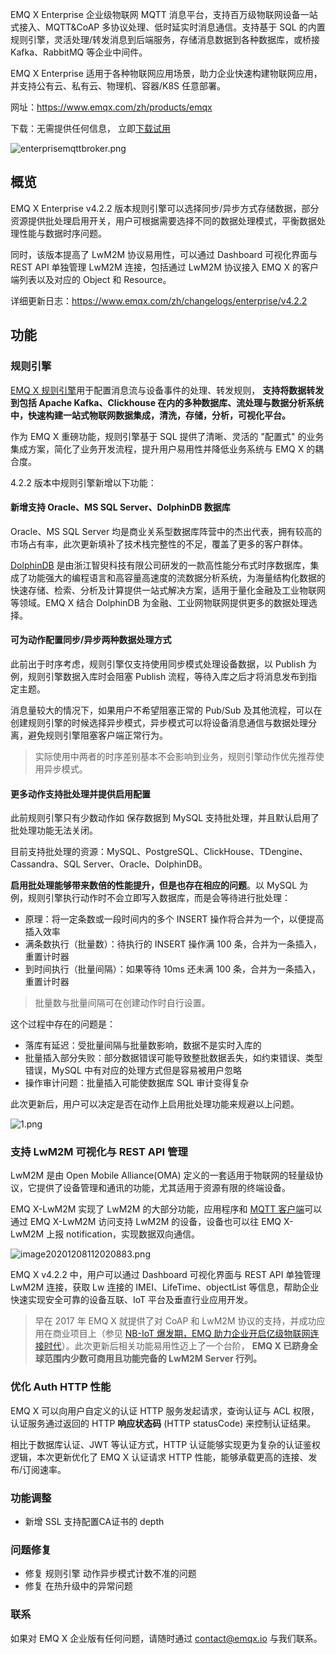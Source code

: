 EMQ X Enterprise 企业级物联网 MQTT 消息平台，支持百万级物联网设备一站式接入、MQTT&CoAP 多协议处理、低时延实时消息通信。支持基于 SQL 的内置规则引擎，灵活处理/转发消息到后端服务，存储消息数据到各种数据库，或桥接 Kafka、RabbitMQ 等企业中间件。

EMQ X Enterprise 适用于各种物联网应用场景，助力企业快速构建物联网应用，并支持公有云、私有云、物理机、容器/K8S 任意部署。

网址：https://www.emqx.com/zh/products/emqx

下载：无需提供任何信息， 立即[下载试用](https://www.emqx.com/zh/downloads?product=enterprise)

![enterprisemqttbroker.png](https://static.emqx.net/images/4b87d5ae6dc17bb84f6414e4d8fc504c.png)

## 概览

EMQ X Enterprise v4.2.2 版本规则引擎可以选择同步/异步方式存储数据，部分资源提供批处理启用开关，用户可根据需要选择不同的数据处理模式，平衡数据处理性能与数据时序问题。

同时，该版本提高了 LwM2M 协议易用性，可以通过 Dashboard 可视化界面与 REST API 单独管理 LwM2M 连接，包括通过 LwM2M 协议接入 EMQ X 的客户端列表以及对应的 Object 和 Resource。

详细更新日志：https://www.emqx.com/zh/changelogs/enterprise/v4.2.2

## 功能

### 规则引擎

[EMQ X 规则引擎](https://docs.emqx.cn/broker/latest/rule/rule-engine.html)用于配置消息流与设备事件的处理、转发规则， **支持将数据转发到包括 Apache Kafka、Clickhouse 在内的多种数据库、流处理与数据分析系统中，快速构建一站式物联网数据集成，清洗，存储，分析，可视化平台。**

作为 EMQ X 重磅功能，规则引擎基于 SQL 提供了清晰、灵活的 "配置式" 的业务集成方案，简化了业务开发流程，提升用户易用性并降低业务系统与 EMQ X 的耦合度。

4.2.2 版本中规则引擎新增以下功能：

#### 新增支持 Oracle、MS SQL Server、DolphinDB 数据库

Oracle、MS SQL Server 均是商业关系型数据库阵营中的杰出代表，拥有较高的市场占有率，此次更新填补了技术栈完整性的不足，覆盖了更多的客户群体。

[DolphinDB](https://www.dolphindb.cn/) 是由浙江智臾科技有限公司研发的一款高性能分布式时序数据库，集成了功能强大的编程语言和高容量高速度的流数据分析系统，为海量结构化数据的快速存储、检索、分析及计算提供一站式解决方案，适用于量化金融及工业物联网等领域。EMQ X 结合 DolphinDB 为金融、工业网物联网提供更多的数据处理选择。



#### 可为动作配置同步/异步两种数据处理方式

此前出于时序考虑，规则引擎仅支持使用同步模式处理设备数据，以 Publish 为例，规则引擎数据入库时会阻塞 Publish 流程，等待入库之后才将消息发布到指定主题。

消息量较大的情况下，如果用户不希望阻塞正常的 Pub/Sub 及其他流程，可以在创建规则引擎的时候选择异步模式，异步模式可以将设备消息通信与数据处理分离，避免规则引擎阻塞客户端正常行为。

> 实际使用中两者的时序差别基本不会影响到业务，规则引擎动作优先推荐使用异步模式。



#### 更多动作支持批处理并提供启用配置

此前规则引擎只有少数动作如 保存数据到 MySQL 支持批处理，并且默认启用了批处理功能无法关闭。

目前支持批处理的资源：MySQL、PostgreSQL、ClickHouse、TDengine、Cassandra、SQL Server、Oracle、DolphinDB。

**启用批处理能够带来数倍的性能提升，但是也存在相应的问题**。以 MySQL 为例，规则引擎执行动作时不会立即写入数据库，而是会等待进行批处理：

- 原理：将一定条数或一段时间内的多个 INSERT 操作将合并为一个，以便提高插入效率
- 满条数执行（批量数）：待执行的 INSERT 操作满 100 条，合并为一条插入，重置计时器
- 到时间执行（批量间隔）：如果等待 10ms 还未满 100 条，合并为一条插入，重置计时器

> 批量数与批量间隔可在创建动作时自行设置。

这个过程中存在的问题是：

- 落库有延迟：受批量间隔与批量数影响，数据不是实时入库的
- 批量插入部分失败：部分数据错误可能导致整批数据丢失，如约束错误、类型错误，MySQL 中有对应的处理方式但是容易被用户忽略
- 操作审计问题：批量插入可能使数据库 SQL 审计变得复杂

此次更新后，用户可以决定是否在动作上启用批处理功能来规避以上问题。

![1.png](https://static.emqx.net/images/32a742d0794b9027561bb05972b86b06.png)





### 支持 LwM2M 可视化与 REST API 管理

LwM2M 是由 Open Mobile Alliance(OMA) 定义的一套适用于物联网的轻量级协议，它提供了设备管理和通讯的功能，尤其适用于资源有限的终端设备。

EMQ X-LwM2M 实现了 LwM2M 的大部分功能，应用程序和 [MQTT 客户端](https://www.emqx.com/zh/mqtt-client-sdk)可以通过 EMQ X-LwM2M 访问支持 LwM2M 的设备，设备也可以往 EMQ X-LwM2M 上报 notification，实现数据双向通信。

![image20201208112020883.png](https://static.emqx.net/images/0833d7b92d6ac8814dac5e19fd0e59e5.png)

EMQ X v4.2.2 中，用户可以通过 Dashboard 可视化界面与 REST API 单独管理 LwM2M 连接，获取 Lw 连接的 IMEI、LifeTime、objectList 等信息，帮助企业快速实现安全可靠的设备互联、IoT 平台及垂直行业应用开发。


> 早在 2017 年 EMQ X 就提供了对 CoAP 和 LwM2M 协议的支持，并成功应用在商业项目上（参见 [NB-IoT 爆发期，EMQ 助力企业开启亿级物联网连接时代](https://www.emqx.com/zh/blog/emqx-nb-iot-access-solution)）。此次更新后相关功能易用性迈上了一个台阶， **EMQ X 已跻身全球范围内少数可商用且功能完备的 LwM2M Server 行列。**



### 优化 Auth HTTP 性能

EMQ X 可以向用户自定义的认证 HTTP 服务发起请求，查询认证与 ACL 权限，认证服务通过返回的 HTTP **响应状态码** (HTTP statusCode) 来控制认证结果。

相比于数据库认证、JWT 等认证方式，HTTP 认证能够实现更为复杂的认证鉴权逻辑，本次更新优化了 EMQ X 认证请求 HTTP 性能，能够承载更高的连接、发布/订阅速率。



### 功能调整

- 新增 SSL 支持配置CA证书的 depth



### 问题修复

- 修复 规则引擎 动作异步模式计数不准的问题
- 修复 在热升级中的异常问题

### 联系

如果对 EMQ X 企业版有任何问题，请随时通过 [contact@emqx.io](mailto:contact@emqx.io) 与我们联系。

